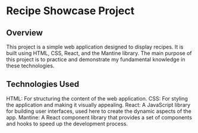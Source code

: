 # Recipe Showcase Project
## Overview
This project is a simple web application designed to display recipes. It is built using HTML, CSS, React, and the Mantine library. The main purpose of this project is to practice and demonstrate my fundamental knowledge in these technologies.

## Technologies Used
HTML: For structuring the content of the web application.
CSS: For styling the application and making it visually appealing.
React: A JavaScript library for building user interfaces, used here to create the dynamic aspects of the app.
Mantine: A React component library that provides a set of components and hooks to speed up the development process.
